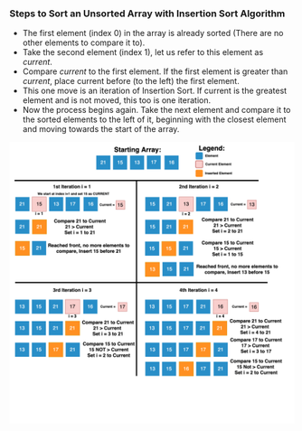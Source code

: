 ### Steps to Sort an Unsorted Array with Insertion Sort Algorithm
- The first element (index 0) in the array is already sorted (There are no other elements to compare it to).
- Take the second element (index 1), let us refer to this element as *current*.
- Compare *current* to the first element. If the first element is greater than *current*, place current before (to the left) the first element.
- This one move is an iteration of Insertion Sort. If current is the greatest element and is not moved, this too is one iteration.
- Now the process begins again. Take the next element and compare it to the sorted elements to the left of it, beginning with the closest element and moving towards the start of the array.

<img src="images/insertionSortAlgorithm2.0.drawio.png"/>